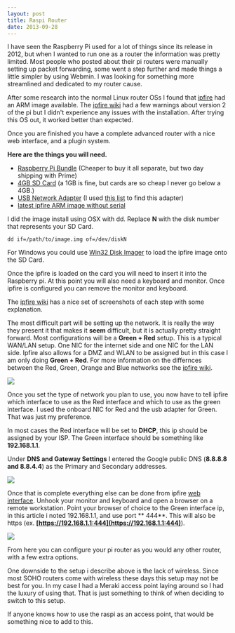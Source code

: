 ```yaml
---
layout: post
title: Raspi Router
date: 2013-09-28
---
```


I have seen the Raspberry Pi used for a lot of things since its release in 2012, but when I wanted to run one as a router the information was pretty limited.  Most people who posted about their pi routers were manually setting up packet forwarding, some went a step further and made things a little simpler by using Webmin.  I was looking for something more streamlined and dedicated to my router cause.  

After some research into the normal Linux router OSs I found that [ipfire](http://ipfire.org") had an ARM image available.  The [ipfire wiki](http://wiki.ipfire.org) had a few warnings about version 2 of the pi but I didn't experience any issues with the installation.  After trying this OS out, it worked better than expected.  

Once you are finished you have a complete advanced router with a nice web interface, and a plugin system.  

**Here are the things you will need.**  

- [Raspberry Pi Bundle](http://www.amazon.com/gp/product/B00DLUXD64/ref=oh_details_o02_s00_i00?ie=UTF8&amp;psc=1) (Cheaper to buy it all separate, but two day shipping with Prime)  
- [4GB SD Card](http://www.amazon.com/Kingston-Class-Memory-SD4-4GBET/dp/B00200K1SO/ref=sr_1_7?s=electronics&amp;ie=UTF8&amp;qid=1380309162&amp;sr=1-7&amp;keywords=4gb+sd+card)  (a 1GB is fine, but cards are so cheap I never go below a 4GB.)  
- [USB Network Adapter](http://www.amazon.com/gp/product/B00007IFED/ref=oh_details_o07_s00_i00?ie=UTF8&amp;psc=1) (I used [this list](http://elinux.org/RPi_USB_Ethernet_adapters) to find this adapter)  
- [latest ipfire ARM image without serial](http://downloads.ipfire.org/latest)  

I did the image install using OSX with dd.  Replace **N** with the disk number that represents your SD Card.  

`dd if=/path/to/image.img of=/dev/diskN`

For Windows you could use [Win32 Disk Imager](http://sourceforge.net/projects/win32diskimager/) to load the ipfire image onto the SD Card.  

Once the ipfire is loaded on the card you will need to insert it into the Raspberry pi.  At this point you will also need a keyboard and monitor.  Once ipfire is configured you can remove the monitor and keyboard.  

The [ipfire wiki](http://wiki.ipfire.org/en/installation/start#local_settings) has a nice set of screenshots of each step with some explanation.  

The most difficult part will be setting up the network.  It is really the way they present it that makes it **seem** difficult, but it is actually pretty straight forward.  Most configurations will be a **Green + Red** setup.  This is a typical WAN/LAN setup.  One NIC for the internet side and one NIC for the LAN side.  Ipfire also allows for a DMZ and WLAN to be assigned but in this case I am only doing **Green + Red**.  For more information on the differnces between the Red, Green, Orange and Blue networks see the [ipfire wiki](http://wiki.ipfire.org/en/installation/start#network).  

![](http://media.tumblr.com/49e6769647bbd19f6353f8ea328544bf/tumblr_inline_mttcg73wmo1r4mznj.png")  

Once you set the type of network you plan to use, you now have to tell ipfire which interface to use as the Red interface and which to use as the green interface.  I used the onboard NIC for Red and the usb adapter for Green.  That was just my preference.  

In most cases the Red interface will be set to **DHCP**, this ip should be assigned by your ISP.  The Green interface should be something like **192.168.1.1**.  

Under **DNS and Gateway Settings** I entered the Google public DNS (**8.8.8.8 and 8.8.4.4**) as the Primary and Secondary addresses.  

![](http://media.tumblr.com/d2ba34c46f4eca87886eddb71e811186/tumblr_inline_mttcefnEPq1r4mznj.png)  

Once that is complete everything else can be done from ipfire [web interface](http://wiki.ipfire.org/en/configuration/start).  Unhook your monitor and keyboard and open a browser on a remote workstation.  Point your browser of choice to the Green interface ip, in this article i noted 192.168.1.1, and use port ** 444**. This will also be https (ex. **[https://192.168.1.1:444](https://192.168.1.1:444)**).  

![](http://media.tumblr.com/62db49f8c54f87b0457b7be629bb343d/tumblr_inline_mttcck0kz91r4mznj.png)  

From here you can configure your pi router as you would any other router, with a few extra options.  

One downside to the setup i describe above is the lack of wireless.  Since most SOHO routers come with wireless these days this setup may not be best for you.  In my case I had a Meraki access point laying around so I had the luxury of using that.  That is just something to think of when deciding to switch to this setup.  

If anyone knows how to use the raspi as an access point, that would be something nice to add to this.
